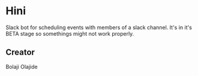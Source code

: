 # Hini

Slack bot for scheduling events with members of a slack channel. It's in it's BETA stage so somethings might not work properly.

## Creator
Bolaji Olajide
